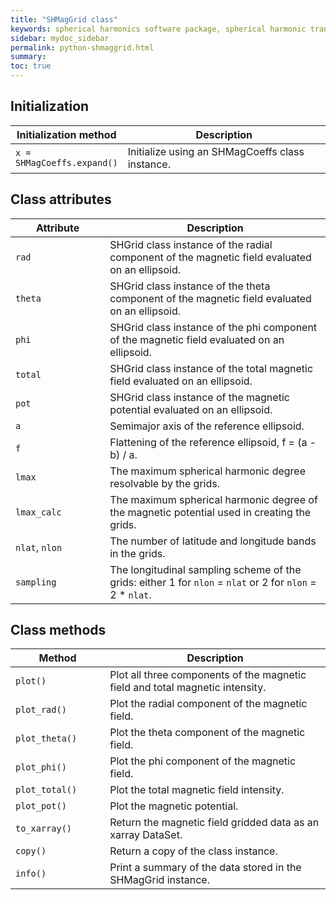 ```yaml
---
title: "SHMagGrid class"
keywords: spherical harmonics software package, spherical harmonic transform, legendre functions, multitaper spectral analysis, fortran, Python, gravity, magnetic field
sidebar: mydoc_sidebar
permalink: python-shmaggrid.html
summary: 
toc: true
---
```


<style>
table:nth-of-type(n) {
    display:table;
    width:100%;
}
table:nth-of-type(n) th:nth-of-type(2) {
    width:70%;
}
</style>

## Initialization

| Initialization method | Description |
| --------------------- | ----------- |
| `x = SHMagCoeffs.expand()` | Initialize using an SHMagCoeffs class instance. |

## Class attributes

| Attribute | Description |
| --------- | ----------- |
| `rad` | SHGrid class instance of the radial component of the magnetic field evaluated on an ellipsoid. |
| `theta` | SHGrid class instance of the theta component of the magnetic field evaluated on an ellipsoid. |
| `phi` | SHGrid class instance of the phi component of the magnetic field evaluated on an ellipsoid. |
| `total` | SHGrid class instance of the total magnetic field evaluated on an ellipsoid. |
| `pot` | SHGrid class instance of the magnetic potential evaluated on an ellipsoid. |
| `a` | Semimajor axis of the reference ellipsoid. |
| `f` | Flattening of the reference ellipsoid, f = (a - b) / a. |
| `lmax` | The maximum spherical harmonic degree resolvable by the grids. |
| `lmax_calc` | The maximum spherical harmonic degree of the magnetic potential used in creating the grids. |
| `nlat`, `nlon` | The number of latitude and longitude bands in the grids. |
| `sampling` | The longitudinal sampling scheme of the grids: either 1 for `nlon` = `nlat` or 2 for `nlon` = 2 * `nlat`. |

## Class methods

| Method | Description |
| ------ | ----------- |
| `plot()` | Plot all three components of the magnetic field and total magnetic intensity.|
| `plot_rad()` | Plot the radial component of the magnetic field. |
| `plot_theta()` | Plot the theta component of the magnetic field. |
| `plot_phi()` | Plot the phi component of the magnetic field. |
| `plot_total()` | Plot the total magnetic field intensity. |
| `plot_pot()` | Plot the magnetic potential. |
| `to_xarray()` | Return the magnetic field gridded data as an xarray DataSet. |
| `copy()` | Return a copy of the class instance. |
| `info()` | Print a summary of the data stored in the SHMagGrid instance. |
